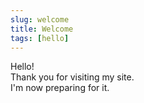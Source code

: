 ```yaml
---
slug: welcome
title: Welcome
tags: [hello]
---
```


Hello!<br/>
Thank you for visiting my site.<br/>
I'm now preparing for it.
